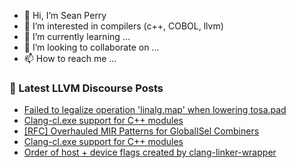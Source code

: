 - 👋 Hi, I’m Sean Perry
- 👀 I’m interested in compilers (c++, COBOL, llvm)
- 🌱 I’m currently learning ...
- 💞️ I’m looking to collaborate on ...
- 📫 How to reach me ...

<!---
s66perry/s66perry is a ✨ special ✨ repository because its `README.md` (this file) appears on your GitHub profile.
You can click the Preview link to take a look at your changes.
--->
### 📕 Latest LLVM Discourse Posts

<!-- DISCOURSE-LLVM:START -->
- [Failed to legalize operation &#39;linalg.map&#39; when lowering tosa.pad](https://discourse.llvm.org/t/failed-to-legalize-operation-linalg-map-when-lowering-tosa-pad/72265#post_1)
- [Clang-cl.exe support for C++ modules](https://discourse.llvm.org/t/clang-cl-exe-support-for-c-modules/72257#post_16)
- [[RFC] Overhauled MIR Patterns for GlobalISel Combiners](https://discourse.llvm.org/t/rfc-overhauled-mir-patterns-for-globalisel-combiners/72264#post_1)
- [Clang-cl.exe support for C++ modules](https://discourse.llvm.org/t/clang-cl-exe-support-for-c-modules/72257#post_15)
- [Order of host + device flags created by clang-linker-wrapper](https://discourse.llvm.org/t/order-of-host-device-flags-created-by-clang-linker-wrapper/72262#post_1)
<!-- DISCOURSE-LLVM:END -->
